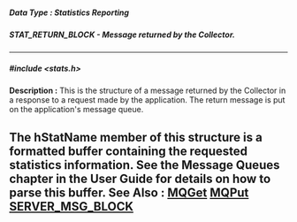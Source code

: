 ##### Data Type : Statistics Reporting
##### STAT_RETURN_BLOCK - Message returned by the Collector.
---
##### #include <stats.h>
**Description :**
This is the structure of a message returned by the Collector in a response to a 
request made by the application.  The return message is put on the 
application's message queue.

The hStatName member of this structure is a formatted buffer containing the 
requested statistics information.  See the Message Queues chapter in the User 
Guide for details on how to parse this buffer.
**See Also :**
[MQGet](D:/md_files/MQGet.md)
[MQPut](D:/md_files/MQPut.md)
[SERVER_MSG_BLOCK](D:/md_files/SERVER_MSG_BLOCK.md)
---
